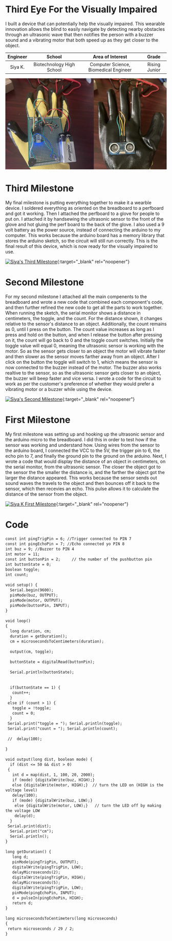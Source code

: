 ﻿# Third Eye For the Visually Impaired
I built a device that can potentially help the visually impaired. This wearable innovation allows the blind to easily navigate by detecting nearby obstacles through an ultrasonic wave that then notifies the person with a buzzer sound and a vibrating motor that both speed up as they get closer to the object. 

| **Engineer** | **School** | **Area of Interest** | **Grade** |
|:--:|:--:|:--:|:--:|
| Siya K. | Biotechnology High School | Computer Science, Biomedical Engineer | Rising Junior 


![Relevant Name](https://github.com/Siya6/Siya_BSE_Portfolio/blob/gh-pages/40CD3913-DA62-4730-871C-0814D950829B.jpg?raw=true)


# Third Milestone
My final milestone is putting everything together to make it a wearble device. I soldered everything as oriented on the breadboard to a perfboard and got it working. Then I attached the perfboard to a glove for people to put on. I attached it by handsewing the ultrasonic sensor to the front of the glove and hot gluing the perf board to the back of the glove. I also used a 9 volt battery as the power source, instead of connecting the arduino to my computer. This works because the arduino board has a memory library that stores the arduino sketch, so the circuit will still run correctly. This is the final result of this device, which is now ready for the visually impaired to use.

[![Siya's Third Milestone](https://res.cloudinary.com/marcomontalbano/image/upload/v1660255103/video_to_markdown/images/youtube--6uNq9k0TgUA-c05b58ac6eb4c4700831b2b3070cd403.jpg)](https://www.youtube.com/watch?v=6uNq9k0TgUA "Siya's Third Milestone"){:target="_blank" rel="noopener"}


# Second Milestone
For my second milestone I attached all the main compenents to the breadboard and wrote a new code that combined each component's code, and then further refined the new code to get all the parts to work together. When running the sketch, the serial monitor shows a distance in centimeters, the toggle, and the count. For the distance shown, it changes relative to the sensor's distance to an object. Additionally, the count remains as 0, until I press on the button. The count value increases as long as I press and hold on the button, and when I release the button after pressing on it, the count will go back to 0 and the toggle count switches. Initially the toggle value will equal 0, meaning the ultrasonic sensor is working with the motor. So as the sensor gets closer to an object the motor will vibrate faster and then slower as the sensor moves farther away from an object. After I click on the button the toggle will switch to 1, which means the sensor is now connected to the buzzer instead of the motor. The buzzer also works realtive to the sensor, so as the ultrasonic sensor gets closer to an object, the buzzer will beep faster and vice versa. I wrote a code for the circuit to work as per the customer's preference of whether they would prefer a vibrating motor or a buzzer while using the device.

[![Siya's Second Milestone](https://res.cloudinary.com/marcomontalbano/image/upload/v1660254914/video_to_markdown/images/youtube--XCoP4QesjLY-c05b58ac6eb4c4700831b2b3070cd403.jpg)](https://www.youtube.com/watch?v=XCoP4QesjLY "Siya's Second Milestone"){:target="_blank" rel="noopener"}


# First Milestone
My first milestone was setting up and hooking up the ultrasonic sensor and the arduino micro to the breadboard. I did this in order to test how if the sensor was working and understand how. Using wires from the sensor to the arduino board, I connected the VCC to the 5V, the trigger pin to 6, the echo pin to 7, and finally the ground pin to the ground on the arduino. Next, I wrote a code that would display the distance of an object in centimeters, on the serial monitor, from the ultrasonic sensor. The closer the object got to the sensor the the smaller the distance is, and the farther the object got the larger the distance appeared. This works because the sensor sends out sound waves the travels to the object and then bounces off it back to the sensor, which then recevies an echo. This pulse allows it to calculate the distance of the sensor from the object.

[![Siya K First Milestone](https://res.cloudinary.com/marcomontalbano/image/upload/v1659706035/video_to_markdown/images/youtube--e5XEOtwXClo-c05b58ac6eb4c4700831b2b3070cd403.jpg)](https://www.youtube.com/watch?v=e5XEOtwXClo "Siya K First Milestone"){:target="_blank" rel="noopener"}


# Code
    const int pingTrigPin = 6; //Trigger connected to PIN 7
    const int pingEchoPin = 7; //Echo connected yo PIN 8
    int buz = 9; //Buzzer to PIN 4
    int motor = 11;
    const int buttonPin = 2;     // the number of the pushbutton pin
    int buttonState = 0;
    boolean toggle;
    int count;

    void setup() {
      Serial.begin(9600);
      pinMode(buz, OUTPUT);
      pinMode(motor, OUTPUT);
      pinMode(buttonPin, INPUT);
    }

    void loop()
    {
      long duration, cm;
      duration = getDuration();
      cm = microsecondsToCentimeters(duration);

      output(cm, toggle);

      buttonState = digitalRead(buttonPin);

      Serial.println(buttonState);


      if(buttonState == 1) {
       count++;
      }
     else if (count > 1) {
       toggle = !toggle;
       count = 0;
      }
     Serial.print("toggle = "); Serial.println(toggle);
     Serial.print("count = "); Serial.println(count);
  
     //  delay(100);
   
    }
   
    void output(long dist, boolean mode) {
      if (dist <= 50 && dist > 0)
     {
       int d = map(dist, 1, 100, 20, 2000);
       if (mode) {digitalWrite(buz, HIGH);}
       else {digitalWrite(motor, HIGH);}  // turn the LED on (HIGH is the voltage level)
       delay(100);
       if (mode) {digitalWrite(buz, LOW);}
        else {digitalWrite(motor, LOW);}   // turn the LED off by making the voltage LOW
        delay(d);
      }
     Serial.print(dist);
      Serial.print("cm");
      Serial.println();
    }
    
    long getDuration() {
       long d;
       pinMode(pingTrigPin, OUTPUT);
       digitalWrite(pingTrigPin, LOW);
       delayMicroseconds(2);
       digitalWrite(pingTrigPin, HIGH);
       delayMicroseconds(5);
       digitalWrite(pingTrigPin, LOW);
       pinMode(pingEchoPin, INPUT);
       d = pulseIn(pingEchoPin, HIGH);
       return d;
    }

    long microsecondsToCentimeters(long microseconds)
    {
     return microseconds / 29 / 2;
    }
